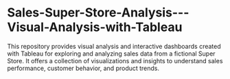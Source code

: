 # Sales-Super-Store-Analysis---Visual-Analysis-with-Tableau
This repository provides visual analysis and interactive dashboards created with Tableau for exploring and analyzing sales data from a fictional Super Store. It offers a collection of visualizations and insights to understand sales performance, customer behavior, and product trends.
